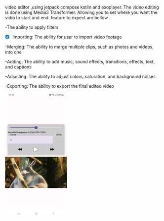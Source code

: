 video editor ,using jetpack compose kotlin and exoplayer. The video editing is done using Media3 Transformer. 
Allowing you to set where you want the vidio to start and end. feature to expect are bellow

-The ability to apply filters

- [x] Importing: The ability for user to import video footage 

-Merging: The ability to merge multiple clips, such as photos and videos, into one

-Adding: The ability to add music, sound effects, transitions, effects, text, and captions

-Adjusting: The ability to adjust colors, saturation, and background noises

-Exporting: The ability to export the final edited video

<img src="https://github.com/Ohnstokk3/video-editor-/blob/master/Screenshot_20241026_191808_My%20Application.jpg" width="200" height="400" />
